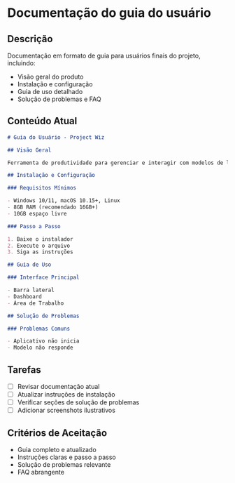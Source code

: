 # Documentação do guia do usuário

## Descrição

Documentação em formato de guia para usuários finais do projeto, incluindo:

- Visão geral do produto
- Instalação e configuração
- Guia de uso detalhado
- Solução de problemas e FAQ

## Conteúdo Atual

```markdown
# Guia do Usuário - Project Wiz

## Visão Geral

Ferramenta de produtividade para gerenciar e interagir com modelos de linguagem (LLMs).

## Instalação e Configuração

### Requisitos Mínimos

- Windows 10/11, macOS 10.15+, Linux
- 8GB RAM (recomendado 16GB+)
- 10GB espaço livre

### Passo a Passo

1. Baixe o instalador
2. Execute o arquivo
3. Siga as instruções

## Guia de Uso

### Interface Principal

- Barra lateral
- Dashboard
- Área de Trabalho

## Solução de Problemas

### Problemas Comuns

- Aplicativo não inicia
- Modelo não responde
```

## Tarefas

- [ ] Revisar documentação atual
- [ ] Atualizar instruções de instalação
- [ ] Verificar seções de solução de problemas
- [ ] Adicionar screenshots ilustrativos

## Critérios de Aceitação

- Guia completo e atualizado
- Instruções claras e passo a passo
- Solução de problemas relevante
- FAQ abrangente
